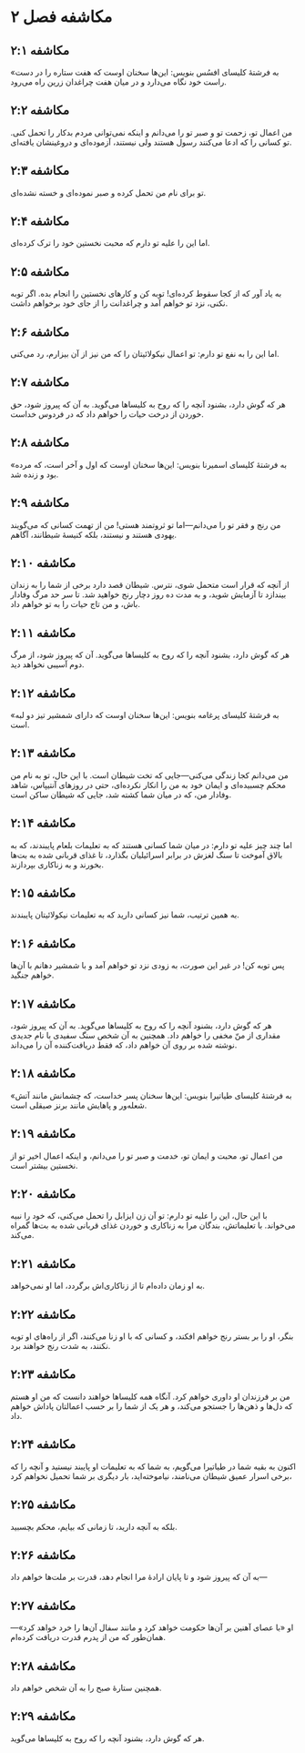 # مکاشفه فصل ۲

## مکاشفه ۲:۱
«به فرشتهٔ کلیسای افسُس بنویس: این‌ها سخنان اوست که هفت ستاره را در دست راست خود نگاه می‌دارد و در میان هفت چراغدان زرین راه می‌رود.

## مکاشفه ۲:۲
من اعمال تو، زحمت تو و صبر تو را می‌دانم و اینکه نمی‌توانی مردم بدکار را تحمل کنی. تو کسانی را که ادعا می‌کنند رسول هستند ولی نیستند، آزموده‌ای و دروغینشان یافته‌ای.

## مکاشفه ۲:۳
تو برای نام من تحمل کرده و صبر نموده‌ای و خسته نشده‌ای.

## مکاشفه ۲:۴
اما این را علیه تو دارم که محبت نخستین خود را ترک کرده‌ای.

## مکاشفه ۲:۵
به یاد آور که از کجا سقوط کرده‌ای! توبه کن و کارهای نخستین را انجام بده. اگر توبه نکنی، نزد تو خواهم آمد و چراغدانت را از جای خود برخواهم داشت.

## مکاشفه ۲:۶
اما این را به نفع تو دارم: تو اعمال نیکولائیتان را که من نیز از آن بیزارم، رد می‌کنی.

## مکاشفه ۲:۷
هر که گوش دارد، بشنود آنچه را که روح به کلیساها می‌گوید. به آن که پیروز شود، حق خوردن از درخت حیات را خواهم داد که در فردوس خداست.

## مکاشفه ۲:۸
«به فرشتهٔ کلیسای اسمیرنا بنویس: این‌ها سخنان اوست که اول و آخر است، که مرده بود و زنده شد.

## مکاشفه ۲:۹
من رنج و فقر تو را می‌دانم—اما تو ثروتمند هستی! من از تهمت کسانی که می‌گویند یهودی هستند و نیستند، بلکه کنیسهٔ شیطانند، آگاهم.

## مکاشفه ۲:۱۰
از آنچه که قرار است متحمل شوی، نترس. شیطان قصد دارد برخی از شما را به زندان بیندازد تا آزمایش شوید، و به مدت ده روز دچار رنج خواهید شد. تا سر حد مرگ وفادار باش، و من تاج حیات را به تو خواهم داد.

## مکاشفه ۲:۱۱
هر که گوش دارد، بشنود آنچه را که روح به کلیساها می‌گوید. آن که پیروز شود، از مرگ دوم آسیبی نخواهد دید.

## مکاشفه ۲:۱۲
«به فرشتهٔ کلیسای پرغامه بنویس: این‌ها سخنان اوست که دارای شمشیر تیز دو لبه است.

## مکاشفه ۲:۱۳
من می‌دانم کجا زندگی می‌کنی—جایی که تخت شیطان است. با این حال، تو به نام من محکم چسبیده‌ای و ایمان خود به من را انکار نکرده‌ای، حتی در روزهای آنتیپاس، شاهد وفادار من، که در میان شما کشته شد، جایی که شیطان ساکن است.

## مکاشفه ۲:۱۴
اما چند چیز علیه تو دارم: در میان شما کسانی هستند که به تعلیمات بلعام پایبندند، که به بالاق آموخت تا سنگ لغزش در برابر اسرائیلیان بگذارد، تا غذای قربانی شده به بت‌ها بخورند و به زناکاری بپردازند.

## مکاشفه ۲:۱۵
به همین ترتیب، شما نیز کسانی دارید که به تعلیمات نیکولائیتان پایبندند.

## مکاشفه ۲:۱۶
پس توبه کن! در غیر این صورت، به زودی نزد تو خواهم آمد و با شمشیر دهانم با آن‌ها خواهم جنگید.

## مکاشفه ۲:۱۷
هر که گوش دارد، بشنود آنچه را که روح به کلیساها می‌گوید. به آن که پیروز شود، مقداری از منّ مخفی را خواهم داد. همچنین به آن شخص سنگ سفیدی با نام جدیدی نوشته شده بر روی آن خواهم داد، که فقط دریافت‌کننده آن را می‌داند.

## مکاشفه ۲:۱۸
«به فرشتهٔ کلیسای طیاتیرا بنویس: این‌ها سخنان پسر خداست، که چشمانش مانند آتش شعله‌ور و پاهایش مانند برنز صیقلی است.

## مکاشفه ۲:۱۹
من اعمال تو، محبت و ایمان تو، خدمت و صبر تو را می‌دانم، و اینکه اعمال اخیر تو از نخستین بیشتر است.

## مکاشفه ۲:۲۰
با این حال، این را علیه تو دارم: تو آن زن ایزابل را تحمل می‌کنی، که خود را نبیه می‌خواند. با تعلیماتش، بندگان مرا به زناکاری و خوردن غذای قربانی شده به بت‌ها گمراه می‌کند.

## مکاشفه ۲:۲۱
به او زمان داده‌ام تا از زناکاری‌اش برگردد، اما او نمی‌خواهد.

## مکاشفه ۲:۲۲
بنگر، او را بر بستر رنج خواهم افکند، و کسانی که با او زنا می‌کنند، اگر از راه‌های او توبه نکنند، به شدت رنج خواهند برد.

## مکاشفه ۲:۲۳
من بر فرزندان او داوری خواهم کرد. آنگاه همه کلیساها خواهند دانست که من او هستم که دل‌ها و ذهن‌ها را جستجو می‌کند، و هر یک از شما را بر حسب اعمالتان پاداش خواهم داد.

## مکاشفه ۲:۲۴
اکنون به بقیه شما در طیاتیرا می‌گویم، به شما که به تعلیمات او پایبند نیستید و آنچه را که برخی اسرار عمیق شیطان می‌نامند، نیاموخته‌اید، بار دیگری بر شما تحمیل نخواهم کرد،

## مکاشفه ۲:۲۵
بلکه به آنچه دارید، تا زمانی که بیایم، محکم بچسبید.

## مکاشفه ۲:۲۶
به آن که پیروز شود و تا پایان ارادهٔ مرا انجام دهد، قدرت بر ملت‌ها خواهم داد—

## مکاشفه ۲:۲۷
او «با عصای آهنین بر آن‌ها حکومت خواهد کرد و مانند سفال آن‌ها را خرد خواهد کرد»—همان‌طور که من از پدرم قدرت دریافت کرده‌ام.

## مکاشفه ۲:۲۸
همچنین ستارهٔ صبح را به آن شخص خواهم داد.

## مکاشفه ۲:۲۹
هر که گوش دارد، بشنود آنچه را که روح به کلیساها می‌گوید.
